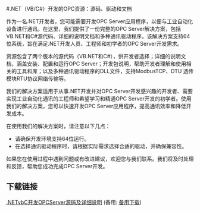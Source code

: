 #.NET（VB/C#）开发的OPC资源：源码、驱动和文档

作为一名.NET开发者，您可能需要开发OPC Server应用程序，以便与工业自动化设备进行通讯。在这里，我们提供了一份完整的OPC Server解决方案，包括VB.NET和C#源代码、详细的说明文档和多种通讯驱动程序。该解决方案支持64位系统，旨在满足.NET开发人员、工程师和初学者的OPC Server开发需求。

资源包含了两个版本的源代码（VB.NET和C#），供开发者选择；详细的说明文档，涵盖安装、配置和运行OPC Server；开发包说明，帮助开发者理解和使用相关的工具和库；以及多种通讯驱动程序的DLL文件，支持ModbusTCP、DTU 透传模块RTU协议网络传输等。

我们的解决方案适用于从事.NET开发并对OPC Server开发感兴趣的开发者、需要实现工业自动化通讯的工程师和希望学习和精通OPC Server开发的初学者。使用我们的解决方案，您可以快速开发OPC Server应用程序，提高通讯效率和降低开发成本。

在使用我们的解决方案时，请注意以下几点：

* 请确保开发环境支持64位运行。
* 在选择通讯驱动程序时，请根据实际需求选择合适的驱动，并确保兼容性。

如果您在使用过程中遇到问题或有改进建议，欢迎您与我们联系。我们将及时处理和反馈，帮助您成功完成OPC Server开发。

## 下载链接
[.NETvbC开发OPCServer源码及详细说明](https://pan.quark.cn/s/b656c4f587f1) (备用: [备用下载](https://pan.baidu.com/s/1TkSfqhtc8ofVNcm4j9Ng-Q?pwd=1234))
